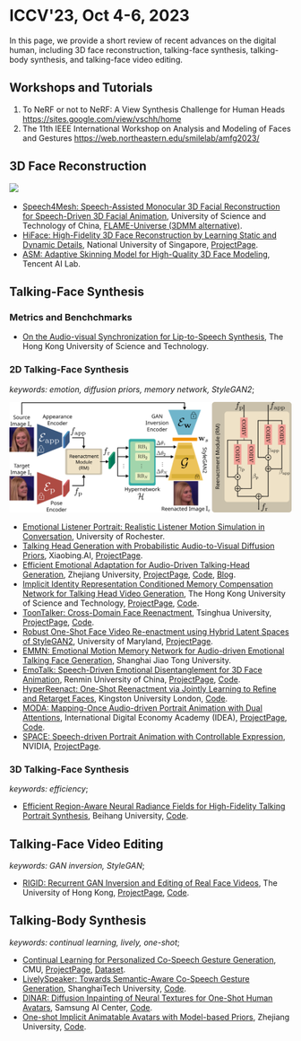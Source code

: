 # ICCV'23, Oct 4-6, 2023
In this page, we provide a short review of recent advances on the digital human, including 3D face reconstruction, talking-face synthesis, talking-body synthesis, and talking-face video editing.

## Workshops and Tutorials
1. To NeRF or not to NeRF: 
A View Synthesis Challenge for Human Heads https://sites.google.com/view/vschh/home
2. The 11th IEEE International Workshop on Analysis and Modeling of Faces and Gestures https://web.northeastern.edu/smilelab/amfg2023/
## 3D Face Reconstruction

![](https://project-hiface.github.io/img/detail.gif)

<!-- <video src='https://project-hiface.github.io/video/video_demo.mp4' width=/> -->

- [Speech4Mesh: Speech-Assisted Monocular 3D Facial Reconstruction for Speech-Driven 3D Facial Animation](https://openaccess.thecvf.com/content/ICCV2023/papers/He_Speech4Mesh_Speech-Assisted_Monocular_3D_Facial_Reconstruction_for_Speech-Driven_3D_Facial_ICCV_2023_paper.pdf), University of Science and Technology of China, [FLAME-Universe (3DMM alternative)](https://github.com/TimoBolkart/FLAME-Universe).
- [HiFace: High-Fidelity 3D Face Reconstruction by
Learning Static and Dynamic Details](https://openaccess.thecvf.com/content/ICCV2023/papers/Chai_HiFace_High-Fidelity_3D_Face_Reconstruction_by_Learning_Static_and_Dynamic_ICCV_2023_paper.pdf), National University of Singapore, [ProjectPage](https://project-hiface.github.io/). 
- [ASM: Adaptive Skinning Model for High-Quality 3D Face Modeling](https://openaccess.thecvf.com/content/ICCV2023/papers/Yang_ASM_Adaptive_Skinning_Model_for_High-Quality_3D_Face_Modeling_ICCV_2023_paper.pdf), Tencent AI Lab.
## Talking-Face Synthesis

### Metrics and Benchchmarks
- [On the Audio-visual Synchronization for Lip-to-Speech Synthesis](https://openaccess.thecvf.com/content/ICCV2023/papers/Niu_On_the_Audio-visual_Synchronization_for_Lip-to-Speech_Synthesis_ICCV_2023_paper.pdf), The Hong Kong University of Science and Technology.

### 2D Talking-Face Synthesis
*keywords: emotion, diffusion priors, memory network, StyleGAN2*;

![](https://github.com/StelaBou/HyperReenact/raw/master/images/architecture.png)

- [Emotional Listener Portrait: Realistic Listener Motion Simulation in Conversation](https://openaccess.thecvf.com/content/ICCV2023/html/Song_Emotional_Listener_Portrait_Neural_Listener_Head_Generation_with_Emotion_ICCV_2023_paper.html), University of Rochester.​
- [Talking Head Generation with Probabilistic Audio-to-Visual Diffusion Priors](https://openaccess.thecvf.com/content/ICCV2023/html/Yu_Talking_Head_Generation_with_Probabilistic_Audio-to-Visual_Diffusion_Priors_ICCV_2023_paper.html), Xiaobing.AI, [ProjectPage](https://zxyin.github.io/TH-PAD/).​
- [Efficient Emotional Adaptation for Audio-Driven Talking-Head Generation](https://openaccess.thecvf.com/content/ICCV2023/papers/Gan_Efficient_Emotional_Adaptation_for_Audio-Driven_Talking-Head_Generation_ICCV_2023_paper.pdf), Zhejiang University, [ProjectPage](https://yuangan.github.io/eat/), [Code](https://github.com/yuangan/EAT_code), [Blog](https://zhuanlan.zhihu.com/p/658569026).​
- [Implicit Identity Representation Conditioned Memory Compensation Network for Talking Head Video Generation](https://openaccess.thecvf.com/content/ICCV2023/papers/Hong_Implicit_Identity_Representation_Conditioned_Memory_Compensation_Network_for_Talking_Head_ICCV_2023_paper.pdf), The Hong Kong University of Science and Technology, [ProjectPage](https://harlanhong.github.io/publications/mcnet.html), [Code](https://github.com/harlanhong/ICCV2023-MCNET).​
- [ToonTalker: Cross-Domain Face Reenactment](https://openaccess.thecvf.com/content/ICCV2023/papers/Gong_ToonTalker_Cross-Domain_Face_Reenactment_ICCV_2023_paper.pdf), Tsinghua University, [ProjectPage](https://opentalker.github.io/ToonTalker/), [Code](https://github.com/yuanygong/ToonTalker).​
- [Robust One-Shot Face Video Re-enactment using Hybrid Latent Spaces of StyleGAN2](https://openaccess.thecvf.com/content/ICCV2023/papers/Oorloff_Robust_One-Shot_Face_Video_Re-enactment_using_Hybrid_Latent_Spaces_of_ICCV_2023_paper.pdf), University of Maryland, [ProjectPage](https://trevineoorloff.github.io/FaceVideoReenactment_HybridLatents.io/).
- [EMMN: Emotional Motion Memory Network for Audio-driven Emotional Talking Face Generation](https://openaccess.thecvf.com/content/ICCV2023/papers/Tan_EMMN_Emotional_Motion_Memory_Network_for_Audio-driven_Emotional_Talking_Face_ICCV_2023_paper.pdf), Shanghai Jiao Tong University.
- [EmoTalk: Speech-Driven Emotional Disentanglement for 3D Face Animation](https://openaccess.thecvf.com/content/ICCV2023/papers/Peng_EmoTalk_Speech-Driven_Emotional_Disentanglement_for_3D_Face_Animation_ICCV_2023_paper.pdf), Renmin University of China, [ProjectPage](https://ziqiaopeng.github.io/emotalk/), [Code](https://github.com/psyai-net/EmoTalk_release).
- [HyperReenact: One-Shot Reenactment via Jointly Learning to Refine and
Retarget Faces](https://openaccess.thecvf.com/content/ICCV2023/papers/Bounareli_HyperReenact_One-Shot_Reenactment_via_Jointly_Learning_to_Refine_and_Retarget_ICCV_2023_paper.pdf), Kingston University London, [Code](https://github.com/StelaBou/HyperReenact).
- [MODA: Mapping-Once Audio-driven Portrait Animation with Dual Attentions](https://openaccess.thecvf.com/content/ICCV2023/papers/Liu_MODA_Mapping-Once_Audio-driven_Portrait_Animation_with_Dual_Attentions_ICCV_2023_paper.pdf), International Digital Economy Academy (IDEA), [ProjectPage](https://liuyunfei.net/projects/iccv23-moda/), [Code](https://github.com/DreamtaleCore/MODA).
- [SPACE: Speech-driven Portrait Animation with Controllable Expression](https://openaccess.thecvf.com/content/ICCV2023/papers/Gururani_SPACE_Speech-driven_Portrait_Animation_with_Controllable_Expression_ICCV_2023_paper.pdf), NVIDIA, [ProjectPage](https://research.nvidia.com/labs/dir/space/).
### 3D Talking-Face Synthesis
*keywords: efficiency*;

- [Efficient Region-Aware Neural Radiance Fields for High-Fidelity Talking Portrait Synthesis](https://openaccess.thecvf.com/content/ICCV2023/html/Li_Efficient_Region-Aware_Neural_Radiance_Fields_for_High-Fidelity_Talking_Portrait_Synthesis_ICCV_2023_paper.html), Beihang University, [Code](https://github.com/Fictionarry/ER-NeRF).

## Talking-Face Video Editing

*keywords: GAN inversion, StyleGAN*;

- [RIGID: Recurrent GAN Inversion and Editing of Real Face Videos](https://openaccess.thecvf.com/content/ICCV2023/papers/Xu_RIGID_Recurrent_GAN_Inversion_and_Editing_of_Real_Face_Videos_ICCV_2023_paper.pdf), The University of Hong Kong, [ProjectPage](https://cnnlstm.github.io/RIGID/), [Code](https://github.com/cnnlstm/RIGID).

## Talking-Body Synthesis

*keywords: continual learning, lively, one-shot*;

- [Continual Learning for Personalized Co-Speech Gesture Generation](https://openaccess.thecvf.com/content/ICCV2023/html/Ahuja_Continual_Learning_for_Personalized_Co-speech_Gesture_Generation_ICCV_2023_paper.html), CMU, [ProjectPage](https://chahuja.com/cdiffgan/), [Dataset](https://chahuja.com/pats/).​
- [LivelySpeaker: Towards Semantic-Aware Co-Speech Gesture Generation](https://openaccess.thecvf.com/content/ICCV2023/html/Zhi_LivelySpeaker_Towards_Semantic-Aware_Co-Speech_Gesture_Generation_ICCV_2023_paper.html), ShanghaiTech University, [Code](https://github.com/zyhbili/LivelySpeaker). ​
- [DINAR: Diffusion Inpainting of Neural Textures for One-Shot Human Avatars](https://openaccess.thecvf.com/content/ICCV2023/html/Svitov_DINAR_Diffusion_Inpainting_of_Neural_Textures_for_One-Shot_Human_Avatars_ICCV_2023_paper.html), Samsung AI Center, [Code](https://github.com/SamsungLabs/DINAR).​
- [One-shot Implicit Animatable Avatars with Model-based Priors](https://openaccess.thecvf.com/content/ICCV2023/html/Huang_One-shot_Implicit_Animatable_Avatars_with_Model-based_Priors_ICCV_2023_paper.html), Zhejiang University, [Code](https://github.com/huangyangyi/ELICIT).
